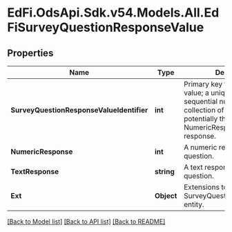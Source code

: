 # EdFi.OdsApi.Sdk.v54.Models.All.EdFiSurveyQuestionResponseValue

## Properties

Name | Type | Description | Notes
------------ | ------------- | ------------- | -------------
**SurveyQuestionResponseValueIdentifier** | **int** | Primary key for the response value; a unique, usually sequential numeric value for a collection of responses, or potentially the value of NumericResponse for a single response. | 
**NumericResponse** | **int** | A numeric response to the question. | [optional] 
**TextResponse** | **string** | A text response to the question. | [optional] 
**Ext** | **Object** | Extensions to the SurveyQuestionResponseValue entity. | [optional] 

[[Back to Model list]](../README.md#documentation-for-models) [[Back to API list]](../README.md#documentation-for-api-endpoints) [[Back to README]](../README.md)

